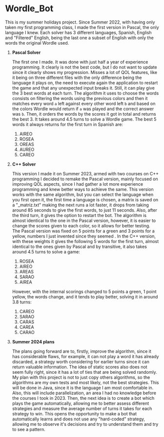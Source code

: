 ﻿# Wordle_Bot
This is my summer holidays project. Since Summer 2022, with having only taken my first programming class, I made the first version in Pascal, the only language I knew.
Each solver has 3 different languages, Spanish, English and "Filtered" English, being the last one a subset of English with only the words the original Wordle used.
 

 1. **Pascal Solver**

    The first one I made. It was done with just half a year of experience programming. It clearly is not the best code, but I do not want to update since it clearly shows my progression. Misses a lot of QOL features, like it being on three different files with the only difference being the language it plays on, the need to execute again the application to restart the game and that any unexpected input breaks it. Still, it can play give the 3 best words at each turn. 
    The algorithm it uses to choose the words consists on filtering the words using the previous colors and then it matches every word `a` left against every other word left `b` and based on the colors Wordle would return if `a` was played and the correct answer was `b`. Then, it orders the words by the scores it got in total and returns the best 3. It takes around 4.5 turns to solve a Wordle game.
    The best 5 words it always returns for the first turn in Spanish are:

    1. AIREO
    2. ROSEA
    3. OREAS
    4. AUREO
    5. CAREO
	 
2. **C++ Solver**

    This version I made it on Summer 2023, armed with two courses on C++ programming I decided to remake the Pascal version, mainly focused on improving QOL aspects, since I had gather a lot more experience programming and knew better ways to achieve the same. This version works with the same algorithm, but you can select the language when you first open it, the first time a language is chosen, a matrix is saved on a "<language>_matriz.txt" making the next runs a lot faster, it drops from taking around 85 seconds to give the first words, to just 11 seconds. Also, after the third turn, it gives the option to restart the bot.
    The algorithm is almost identical to the one in the Pascal version, however, it is easier to change the scores given to each color, so it allows for better testing. The Pascal version was fixed on 5 points for a green and 3 points for a yellow, numbers I just invented since they seemed . In the C++ version, with these weights it gives the following 5 words for the first turn, almost identical to the ones given by Pascal and by transitive, it also takes around 4.5 turns to solve a game:

 	1. ROSEA
    2. AIREO
    3. AREAS
    4. SARAO
    5. AIREA

    However, with the internal scorings changed to 5 points a green, 1 point yellow, the words change, and it tends to play better, solving it in around 3.8 turns:

    1. CAREO
    2. SARAO
    3. CARAS
    4. CAREA
    5. CARAO
 
3. **Summer 2024 plans**

    The plans going forward are to, firstly, improve the algorithm, since it has considerable flaws, for example, it can not play a word it has already discarded, a strategy worth considering for earlier turns since it can return valuable information. The idea of static scores also does not seem fully right, since it has a lot of ties that are being solved randomly. My plan with this project is not to just copy others algorithms, so the algorithms are my own tests and most likely, not the best strategies. This will be done in Java, since it is the language I am most comfortable in. Also, this will include parallelization, an area I had no knowledge before the courses I took in 2023. Then, the next idea is to create a bot which plays the game automatically, allowing me to better assess different strategies and measure the average number of turns it takes for each strategy to win.
    This opens the opportunity to make a bot that automatically learns and does not use any "hard-coded" strategy, allowing me  to observe it's decisions and try to understand them and try to see a pattern.
		






	 




